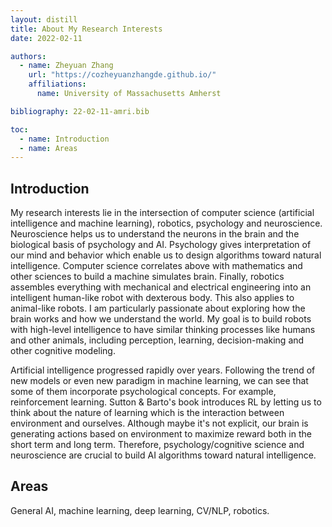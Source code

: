 ```yaml
---
layout: distill
title: About My Research Interests
date: 2022-02-11

authors:
  - name: Zheyuan Zhang
    url: "https://cozheyuanzhangde.github.io/"
    affiliations:
      name: University of Massachusetts Amherst

bibliography: 22-02-11-amri.bib

toc:
  - name: Introduction
  - name: Areas
---
```


## Introduction
My research interests lie in the intersection of computer science (artificial intelligence and machine learning), robotics, psychology and neuroscience. Neuroscience helps us to understand the neurons in the brain and the biological basis of psychology and AI. Psychology gives interpretation of our mind and behavior which enable us to design algorithms toward natural intelligence. Computer science correlates above with mathematics and other sciences to build a machine simulates brain. Finally, robotics assembles everything with mechanical and electrical engineering into an intelligent human-like robot with dexterous body. This also applies to animal-like robots. I am particularly passionate about exploring how the brain works and how we understand the world. My goal is to build robots with high-level intelligence to have similar thinking processes like humans and other animals, including perception, learning, decision-making and other cognitive modeling.

Artificial intelligence progressed rapidly over years. Following the trend of new models or even new paradigm in machine learning, we can see that some of them incorporate psychological concepts. For example, reinforcement learning. Sutton & Barto's book<d-cite key="sutton2018reinforcement"></d-cite> introduces RL by letting us to think about the nature of learning which is the interaction between environment and ourselves. Although maybe it's not explicit, our brain is generating actions based on environment to maximize reward both in the short term and long term. Therefore, psychology/cognitive science and neuroscience are crucial to build AI algorithms toward natural intelligence. 

## Areas
General AI, machine learning, deep learning, CV/NLP, robotics.